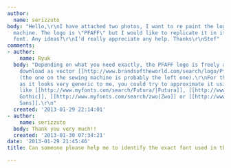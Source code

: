 ```yaml
---
author:
  name: serizzuto
body: "Hello,\r\nI have attached two photos, I want to re paint the logo onto my sewing
  machine. The logo is \"PFAFF\" but I would like to replicate it in its original
  font. Any ideas?\r\nI'd really appreciate any help. Thanks\r\nStef"
comments:
- author:
    name: Ryuk
  body: "Depending on what you need exactly, the PFAFF logo is freely available to
    download as vector [[http://www.brandsoftheworld.com/search/logo/Pfaff|here]]
    (the one on the sewing machine is probably the left one).\r\nFor the rest and
    as it looks very generic to me, you could try to approximate it using some sans
    like [[http://www.myfonts.com/search/Futura/|Futura]], [[http://www.myfonts.com/search/avant+garde|Avant-Garde
    Gothic]], [[http://www.myfonts.com/search/zwo|Zwo]] or [[http://www.myfonts.com/search/myself+sans|Museo
    Sans]].\r\n"
  created: '2013-01-29 22:14:01'
- author:
    name: serizzuto
  body: Thank you very much!!
  created: '2013-01-30 07:34:21'
date: '2013-01-29 21:45:46'
title: Can someone please help me to identify the exact font used in this logo

---
```

